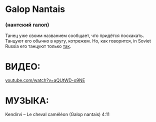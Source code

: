Galop Nantais
=============
### (нантский галоп)
Танец уже своим названием сообщает, что придётся поскакать. Танцуют его обычно в кругу, котрежем. Но, как говорится, in Soviet Russia его танцуют только [так](https://www.youtube.com/watch?v=aQUtWD-o9NE).

ВИДЕО:
======
[youtube.com/watch?v=aQUtWD-o9NE](https://www.youtube.com/watch?v=aQUtWD-o9NE)

МУЗЫКА:
=======
Kendirvi – Le cheval caméléon (Galop nantais) 4:11
